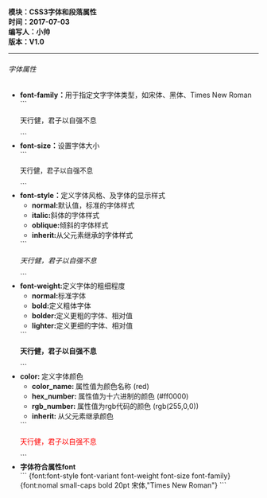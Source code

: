 <!DOCTYPE html>
<html xmlns="http://www.w3.org/1999/xhtml">
<head>
<meta http-equiv="Content-Type" content="text/html; charset=utf-8"/>
    <title>CSS概述</title>
</head>
<body>
    <div>
		<strong>
			模块：CSS3字体和段落属性<br/>
			时间：2017-07-03<br/>
			编写人：小帅<br/>
			版本：V1.0						
		</strong>
	</div>	
    <hr/>
	<div>
		<h6>字体属性</h6>
		<ul>
			<li><b>font-family：</b>用于指定文字字体类型，如宋体、黑体、Times New Roman</li>
			```
			<p style="font-family:华文彩体、黑体、宋体">天行健，君子以自强不息</p>
			```
			<li><b>font-size：</b>设置字体大小</li>
			```
			<p style="font-size:10pt">天行健，君子以自强不息</p>
			```
			<li><b>font-style：</b>定义字体风格、及字体的显示样式
				<ul>
					<li><b>normal:</b>默认值，标准的字体样式</li>
					<li><b>italic:</b>斜体的字体样式</li>
					<li><b>oblique:</b>倾斜的字体样式</li>
					<li><b>inherit:</b>从父元素继承的字体样式</li>
				</ul>
			</li>
			```
			<p style="font-style:italic">天行健，君子以自强不息</p>
			```
			<li><b>font-weight:</b>定义字体的粗细程度
				<ul>
					<li><b>normal:</b>标准字体</li>
					<li><b>bold:</b>定义粗体字体</li>
					<li><b>bolder:</b>定义更粗的字体、相对值</li>
					<li><b>lighter:</b>定义更细的字体、相对值</li>
				</ul>			
			</li>
			```
			<p style="font-weight:bold">天行健，君子以自强不息</p>
			```
			<li><b>color: </b>定义字体颜色
				<ul>
					<li><b>color_name: </b>属性值为颜色名称 (red)</li>
					<li><b>hex_number: </b>属性值为十六进制的颜色 (#ff0000)</li>
					<li><b>rgb_number: </b>属性值为rgb代码的颜色 (rgb(255,0,0))</li>
					<li><b>inherit: </b>从父元素继承颜色</li>
				</ul>
			</li>
			```
			<p style="color:red">天行健，君子以自强不息</p>
			```
			<li><b>字体符合属性font</b></li>
			```
			{font:font-style font-variant font-weight font-size font-family}
			{font:nomal small-caps bold 20pt 宋体,"Times New Roman"}
            ```						
		</ul>
	</div>
</body>
</html>
